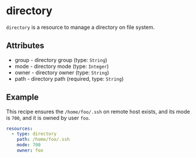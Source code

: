 # directory
`directory` is a resource to manage a directory on file system.

## Attributes
- group - directory group (type: `String`)
- mode - directory mode (type: `Integer`)
- owner - directory owner (type: `String`)
- path - directory path (required, type: `String`)

## Example
This recipe ensures the `/home/foo/.ssh` on remote host exists,
and its mode is `700`, and it is owned by user `foo`.

```yaml
resources:
  - type: directory
    path: /home/foo/.ssh
    mode: 700
    owner: foo
```

